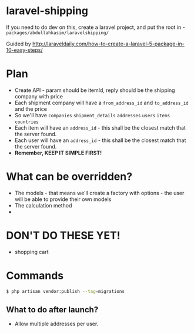 # laravel-shipping

If you need to do dev on this, create a laravel project, and put the root in -
`packages/abdullahkasim/laravelshipping/`

Guided by http://laraveldaily.com/how-to-create-a-laravel-5-package-in-10-easy-steps/

# Plan

- Create API - param should be itemId, reply should be the shipping company with price
- Each shipment company will have a `from_address_id` and `to_address_id` and the price
- So we'll have `companies` `shipment_details` `addresses` `users` `items` `countries`
- Each item will have an `address_id` - this shall be the closest match that the server found.
- Each user will have an `address_id` - this shall be the closest match that the server found.
- **Remember, KEEP IT SIMPLE FIRST!**


# What can be overridden?
- The models - that means we'll create a factory with options - the user will be able to provide their own models
- The calculation method
- 

# DON'T DO THESE YET!
- shopping cart

# Commands

```bash
$ php artisan vendor:publish --tag=migrations
```


## What to do after launch?
- Allow multiple addresses per user.